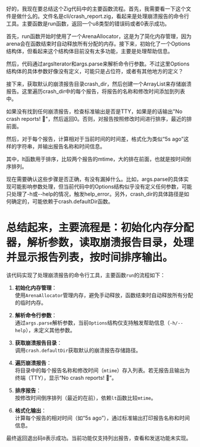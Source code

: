 好的，我现在要总结这个Zig代码中的主要函数流程。首先，我需要看一下这个文件是做什么的。文件名是cli/crash_report.zig，看起来是处理崩溃报告的命令行工具。主要函数是run函数，返回一个u8类型的错误码或者0表示成功。

首先，run函数开始时使用了一个ArenaAllocator，这是为了简化内存管理，因为arena会在函数结束时自动释放所有分配的内存。接下来，初始化了一个Options结构体，但看起来这个结构体目前没有太多功能，主要是处理帮助信息。

然后，代码通过argsIterator和args.parse来解析命令行参数。不过这里Options结构体的具体参数好像没有定义，可能只是占位符，或者有其他地方的定义？

接下来，获取默认的崩溃报告目录crash_dir，然后创建一个ArrayList来存储崩溃报告。这里遍历crash_dir中的每个报告，将报告的名称和修改时间添加到列表中。

如果没有找到任何崩溃报告，检查标准输出是否是TTY，如果是的话输出"No crash reports! 👻"，然后返回0。否则，对报告按照修改时间进行排序，最近的排前面。

然后，对于每个报告，计算相对于当前时间的时间差，格式化为类似“5s ago”这样的字符串，并输出报告名称和时间信息。

其中，lt函数用于排序，比较两个报告的mtime，大的排在前面，也就是按时间倒序排列。

现在需要确认这些步骤是否正确，有没有漏掉什么。比如，args.parse的具体实现可能影响参数处理，但当前代码中的Options结构似乎没有定义任何参数，可能只处理了-h或--help的情况，触发help_error。另外，crash_dir的具体路径是如何确定的，可能依赖于crash.defaultDir函数。

总结起来，主要流程是：初始化内存分配器，解析参数，读取崩溃报告目录，处理并显示报告列表，按时间排序输出。
================================================
该代码实现了处理崩溃报告的命令行工具，主要函数`run`的流程如下：

1. **初始化内存管理**：  
   使用`ArenaAllocator`管理内存，避免手动释放，函数结束时自动释放所有分配的临时内存。

2. **解析命令行参数**：  
   通过`args.parse`解析参数，当前`Options`结构仅支持触发帮助信息（`-h/--help`），未定义其他参数。

3. **获取崩溃报告目录**：  
   调用`crash.defaultDir`获取默认的崩溃报告存储路径。

4. **遍历崩溃报告**：  
   将目录中的每个报告名称和修改时间（`mtime`）存入列表。若无报告且输出为终端（TTY），显示“No crash reports! 👻”。

5. **排序报告**：  
   按修改时间倒序排列（最近的在前），依赖`lt`函数比较`mtime`。

6. **格式化输出**：  
   计算每个报告的相对时间（如“5s ago”），通过标准输出打印报告名称和时间信息。

最终返回退出码`0`表示成功。当前功能仅支持列出报告，查看和发送功能未实现。